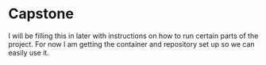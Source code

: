 # Capstone

I will be filling this in later with instructions on how to run certain parts of the project. For now I am getting the container and repository set up so we can easily use it.
